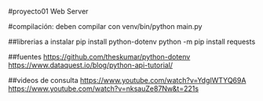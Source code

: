 #proyecto01
Web Server
 
 #compilación:
deben compilar con venv/bin/python main.py

##librerias a instalar
pip install python-dotenv
python -m pip install requests

##fuentes
https://github.com/theskumar/python-dotenv
https://www.dataquest.io/blog/python-api-tutorial/

##videos de consulta 
https://www.youtube.com/watch?v=YdgIWTYQ69A
https://www.youtube.com/watch?v=nksauZe87Nw&t=221s
